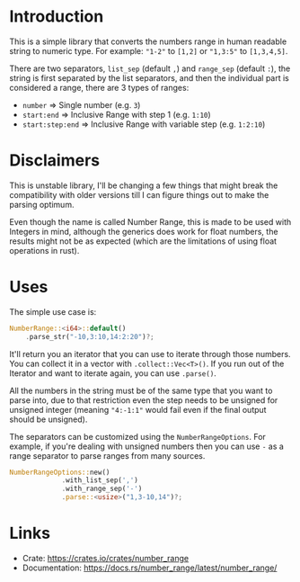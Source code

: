# Introduction
This is a simple library that converts the numbers range in human readable string to numeric type. For example: `"1-2"` to `[1,2]` or `"1,3:5"` to `[1,3,4,5]`.

There are two separators, `list_sep` (default `,`) and `range_sep` (default `:`), the string is first separated by the list separators, and then the individual part is considered a range, there are 3 types of ranges:

- `number` ⇒ Single number (e.g. `3`)
- `start:end` ⇒ Inclusive Range with step 1 (e.g. `1:10`)
- `start:step:end` ⇒ Inclusive Range with variable step (e.g. `1:2:10`)

# Disclaimers
This is unstable library, I'll be changing a few things that might break the compatibility with older versions till I can figure things out to make the parsing optimum. 

Even though the name is called Number Range, this is made to be used with Integers in mind, although the generics does work for float numbers, the results might not be as expected (which are the limitations of using float operations in rust).

# Uses
The simple use case is:
```rust
NumberRange::<i64>::default()
	.parse_str("-10,3:10,14:2:20")?;
```
It'll return you an iterator that you can use to iterate through those numbers. You can collect it in a vector with `.collect::Vec<T>()`. If you run out of the Iterator and want to iterate again, you can use `.parse()`.

All the numbers in the string must be of the same type that you want to parse into, due to that restriction even the step needs to be unsigned for unsigned integer (meaning `"4:-1:1"` would fail even if the final output should be unsigned).

The separators can be customized using the `NumberRangeOptions`. For example, if you're dealing with unsigned numbers then you can use `-` as a range separator to parse ranges from many sources.
```rust
NumberRangeOptions::new()
             .with_list_sep(',')
             .with_range_sep('-')
             .parse::<usize>("1,3-10,14")?;
```

# Links
- Crate: <https://crates.io/crates/number_range>
- Documentation: <https://docs.rs/number_range/latest/number_range/>
